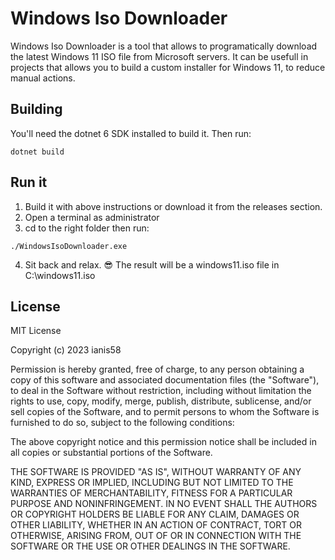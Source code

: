 # Windows Iso Downloader

Windows Iso Downloader is a tool that allows to programatically download the latest Windows 11 ISO file from Microsoft servers.
It can be usefull in projects that allows you to build a custom installer for Windows 11, to reduce manual actions.

## Building
You'll need the dotnet 6 SDK installed to build it.
Then run:
```
dotnet build
```

## Run it
1. Build it with above instructions or download it from the releases section.
2. Open a terminal as administrator
3. cd to the right folder then run:
```
./WindowsIsoDownloader.exe
```
4. Sit back and relax. 😎 The result will be a windows11.iso file in C:\windows11.iso

## License
MIT License

Copyright (c) 2023 ianis58

Permission is hereby granted, free of charge, to any person obtaining a copy
of this software and associated documentation files (the "Software"), to deal
in the Software without restriction, including without limitation the rights
to use, copy, modify, merge, publish, distribute, sublicense, and/or sell
copies of the Software, and to permit persons to whom the Software is
furnished to do so, subject to the following conditions:

The above copyright notice and this permission notice shall be included in all
copies or substantial portions of the Software.

THE SOFTWARE IS PROVIDED "AS IS", WITHOUT WARRANTY OF ANY KIND, EXPRESS OR
IMPLIED, INCLUDING BUT NOT LIMITED TO THE WARRANTIES OF MERCHANTABILITY,
FITNESS FOR A PARTICULAR PURPOSE AND NONINFRINGEMENT. IN NO EVENT SHALL THE
AUTHORS OR COPYRIGHT HOLDERS BE LIABLE FOR ANY CLAIM, DAMAGES OR OTHER
LIABILITY, WHETHER IN AN ACTION OF CONTRACT, TORT OR OTHERWISE, ARISING FROM,
OUT OF OR IN CONNECTION WITH THE SOFTWARE OR THE USE OR OTHER DEALINGS IN THE
SOFTWARE.
